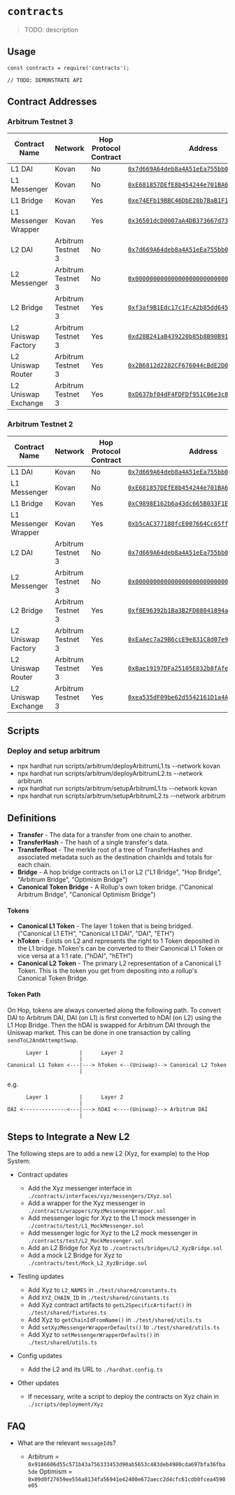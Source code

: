 # `contracts`

> TODO: description

## Usage

```
const contracts = require('contracts');

// TODO: DEMONSTRATE API
```

## Contract Addresses

### Arbitrum Testnet 3

| Contract Name | Network | Hop Protocol Contract | Address |
|---|---|---|---|
| L1 DAI               | Kovan              | No  | [`0x7d669A64deb8a4A51eEa755bb0E19FD39CE25Ae9`](https://kovan.etherscan.io/address/0x7d669A64deb8a4A51eEa755bb0E19FD39CE25Ae9)
| L1 Messenger         | Kovan              | No  | [`0xE681857DEfE8b454244e701BA63EfAa078d7eA85`](https://kovan.etherscan.io/address/0xE681857DEfE8b454244e701BA63EfAa078d7eA85)
| L1 Bridge            | Kovan              | Yes | [`0xe74EFb19BBC46DbE28b7BaB1F14af6eB7158B4BE`](https://kovan.etherscan.io/address/0xe74EFb19BBC46DbE28b7BaB1F14af6eB7158B4BE)
| L1 Messenger Wrapper | Kovan              | Yes | [`0x36501dcD0007aA4DB373667d730C5AE91a7b3cc8`](https://kovan.etherscan.io/address/0x36501dcD0007aA4DB373667d730C5AE91a7b3cc8)
| L2 DAI               | Arbitrum Testnet 3 | No  | [`0x7d669A64deb8a4A51eEa755bb0E19FD39CE25Ae9`](https://explorer.offchainlabs.com/#/address/0x7d669A64deb8a4A51eEa755bb0E19FD39CE25Ae9)
| L2 Messenger         | Arbitrum Testnet 3 | No  | [`0x0000000000000000000000000000000000000064`](https://explorer.offchainlabs.com/#/address/0x0000000000000000000000000000000000000064)
| L2 Bridge            | Arbitrum Testnet 3 | Yes | [`0xf3af9B1Edc17c1FcA2b85dd64595F914fE2D3Dde`](https://explorer.offchainlabs.com/#/address/0xf3af9B1Edc17c1FcA2b85dd64595F914fE2D3Dde)
| L2 Uniswap Factory   | Arbitrum Testnet 3 | Yes | [`0xd28B241aB439220b85b8B90B912799DefECA8CCe`](https://explorer.offchainlabs.com/#/address/0xd28B241aB439220b85b8B90B912799DefECA8CCe)
| L2 Uniswap Router    | Arbitrum Testnet 3 | Yes | [`0x2B6812d2282CF676044cBdE2D0222c08e6E1bdb2`](https://explorer.offchainlabs.com/#/address/0x2B6812d2282CF676044cBdE2D0222c08e6E1bdb2)
| L2 Uniswap Exchange  | Arbitrum Testnet 3 | Yes | [`0xD637bf04dF4FDFDf951C06e3c87f7801c85b161f`](https://explorer.offchainlabs.com/#/address/0xD637bf04dF4FDFDf951C06e3c87f7801c85b161f)

### Arbitrum Testnet 2

| Contract Name | Network | Hop Protocol Contract | Address |
|---|---|---|---|
| L1 DAI               | Kovan              | No  | [`0x7d669A64deb8a4A51eEa755bb0E19FD39CE25Ae9`](https://kovan.etherscan.io/address/0x7d669A64deb8a4A51eEa755bb0E19FD39CE25Ae9)
| L1 Messenger         | Kovan              | No  | [`0xE681857DEfE8b454244e701BA63EfAa078d7eA85`](https://kovan.etherscan.io/address/0xE681857DEfE8b454244e701BA63EfAa078d7eA85)
| L1 Bridge            | Kovan              | Yes | [`0xC9898E162b6a43dc665B033F1EF6b2bc7B0157B4`](https://kovan.etherscan.io/address/0xC9898E162b6a43dc665B033F1EF6b2bc7B0157B4)
| L1 Messenger Wrapper | Kovan              | Yes | [`0xb5cAC377180fcE007664Cc65ff044d685e0F1A3b`](https://kovan.etherscan.io/address/0xb5cAC377180fcE007664Cc65ff044d685e0F1A3b)
| L2 DAI               | Arbitrum Testnet 3 | No  | [`0x7d669A64deb8a4A51eEa755bb0E19FD39CE25Ae9`](https://explorer.offchainlabs.com/#/address/0x7d669A64deb8a4A51eEa755bb0E19FD39CE25Ae9)
| L2 Messenger         | Arbitrum Testnet 3 | No  | [`0x0000000000000000000000000000000000000064`](https://explorer.offchainlabs.com/#/address/0x0000000000000000000000000000000000000064)
| L2 Bridge            | Arbitrum Testnet 3 | Yes | [`0xf8E96392b1Ba3B2FD88041894a93e089E93C0dcd`](https://explorer.offchainlabs.com/#/address/0xf8E96392b1Ba3B2FD88041894a93e089E93C0dcd)
| L2 Uniswap Factory   | Arbitrum Testnet 3 | Yes | [`0xEaAec7a29B6ccE9e831C8d07e989fa4163026177`](https://explorer.offchainlabs.com/#/address/0xEaAec7a29B6ccE9e831C8d07e989fa4163026177)
| L2 Uniswap Router    | Arbitrum Testnet 3 | Yes | [`0xBae19197DFa25105E832b8fAfeAB88aCa275385F`](https://explorer.offchainlabs.com/#/address/0xBae19197DFa25105E832b8fAfeAB88aCa275385F)
| L2 Uniswap Exchange  | Arbitrum Testnet 3 | Yes | [`0xea535dF09be62d5542161D1a4A429A831d329638`](https://explorer.offchainlabs.com/#/address/0xea535dF09be62d5542161D1a4A429A831d329638)

## Scripts

### Deploy and setup arbitrum

* npx hardhat run scripts/arbitrum/deployArbitrumL1.ts --network kovan
* npx hardhat run scripts/arbitrum/deployArbitrumL2.ts --network arbitrum
* npx hardhat run scripts/arbitrum/setupArbitrumL1.ts --network kovan
* npx hardhat run scripts/arbitrum/setupArbitrumL2.ts --network arbitrum

## Definitions
* **Transfer** - The data for a transfer from one chain to another.
* **TransferHash** - The hash of a single transfer's data.
* **TransferRoot** - The merkle root of a tree of TransferHashes and associated metadata such as the destination chainIds and totals for each chain.
* **Bridge** - A hop bridge contracts on L1 or L2 ("L1 Bridge", "Hop Bridge", "Arbitrum Bridge", "Optimism Bridge")
* **Canonical Token Bridge** - A Rollup's own token bridge. ("Canonical Arbitrum Bridge", "Canonical Optimism Bridge")

#### Tokens

* **Canonical L1 Token** - The layer 1 token that is being bridged.
  ("Canonical L1 ETH", "Canonical L1 DAI", "DAI", "ETH")
* **hToken** - Exists on L2 and represents the right to 1 Token deposited in the L1 bridge.
  hToken's can be converted to their Canonical L1 Token or vice versa at a 1:1 rate.
  ("hDAI", "hETH")
* **Canonical L2 Token** - The primary L2 representation of a Canonical L1 Token. This is the
  token you get from depositing into a rollup's Canonical Token Bridge.

#### Token Path
On Hop, tokens are always converted along the following path. To convert DAI to Arbitrum DAI, DAI (on L1) is first converted to hDAI (on L2) using the L1 Hop Bridge. Then the hDAI is swapped for Arbitrum DAI through the Uniswap market. This can be done in one transaction by calling `sendToL2AndAttemptSwap`.

```
      Layer 1          |      Layer 2
                       |
Canonical L1 Token <---|---> hToken <--(Uniswap)--> Canonical L2 Token
                       |
```

e.g.

```
      Layer 1          |      Layer 2
                       |
DAI <--------------<---|---> hDAI <----(Uniswap)--> Arbitrum DAI
                       |
```

## Steps to Integrate a New L2

The following steps are to add a new L2 (Xyz, for example) to the Hop System:

* Contract updates
  * Add the Xyz messenger interface in `./contracts/interfaces/xyz/messengers/IXyz.sol`
  * Add a wrapper for the Xyz messenger in `./contracts/wrappers/XyzMessengerWrapper.sol`
  * Add messenger logic for Xyz to the L1 mock messenger in `./contracts/test/L1_MockMessenger.sol`
  * Add messenger logic for Xyz to the L2 mock messenger in `./contracts/test/L2_MockMessenger.sol`
  * Add an L2 Bridge for Xyz to `./contracts/bridges/L2_XyzBridge.sol`
  * Add a mock L2 Bridge for Xyz to `./contracts/test/Mock_L2_XyzBridge.sol`

* Testing updates
  * Add Xyz to `L2_NAMES` in `./test/shared/constants.ts`
  * Add `XYZ_CHAIN_ID` in `./test/shared/constants.ts`
  * Add Xyz contract artifacts to `getL2SpecificArtifact()` in `./test/shared/fixtures.ts`
  * Add Xyz to `getChainIdFromName()` in `./test/shared/utils.ts`
  * Add `setXyzMessengerWrapperDefaults()` to `./test/shared/utils.ts`
  * Add Xyz to `setMessengerWrapperDefaults()` in `./test/shared/utils.ts`

* Config updates
  * Add the L2 and its URL to `./hardhat.config.ts`

* Other updates
  * If necessary, write a script to deploy the contracts on Xyz chain in `./scripts/deployment/Xyz`


## FAQ

* What are the relevant `messageId`s?

    * Arbitrum = `0x9186606d55c571b43a756333453d90ab5653c483deb4980cda697bfa36fba5de`
      Optimism = `0x09d0f27659ee556a8134fa56941e42400e672aecc2d4cfc61cdb0fcea4590e05`